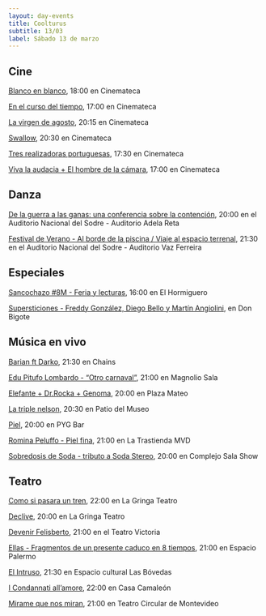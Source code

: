 ```yaml
---
layout: day-events
title: Coolturus
subtitle: 13/03
label: Sábado 13 de marzo
---
```


## Cine

[Blanco en blanco](https://cinemateca.org.uy/peliculas/965), 18:00 en Cinemateca

[En el curso del tiempo](https://cinemateca.org.uy/peliculas/1128), 17:00 en Cinemateca

[La virgen de agosto](https://cinemateca.org.uy/peliculas/929), 20:15 en Cinemateca

[Swallow](https://cinemateca.org.uy/peliculas/991), 20:30 en Cinemateca

[Tres realizadoras portuguesas](https://cinemateca.org.uy/peliculas/1118), 17:30 en Cinemateca

[Viva la audacia + El hombre de la cámara](https://cinemateca.org.uy/peliculas/1126), 17:00 en Cinemateca

## Danza

[De la guerra a las ganas: una conferencia sobre la contención](https://sodre.gub.uy/#calendario), 20:00 en el Auditorio Nacional del Sodre - Auditorio Adela Reta

[Festival de Verano - Al borde de la piscina / Viaje al espacio terrenal](https://sodre.gub.uy/#calendario), 21:30 en el Auditorio Nacional del Sodre - Auditorio Vaz Ferreira

## Especiales

[Sancochazo #8M - Feria y lecturas](https://instagram.com/elhormiguerobar?igshid=1c4tb3dthy2fo), 16:00 en El Hormiguero 

[Supersticiones - Freddy González, Diego Bello y Martín Angiolini](https://instagram.com/restaurantedonbigote?igshid=164zq44egnbtq), en Don Bigote

## Música en vivo

[Barian ft Darko](https://instagram.com/chains_disco?igshid=1dp7lgcxxx99t), 21:30 en Chains

[Edu Pitufo Lombardo - “Otro carnaval”](https://magnoliosala.uy/evento/pitufo-lombardo_3), 21:00 en Magnolio Sala

[Elefante + Dr.Rocka + Genoma](https://instagram.com/plazamateouy?igshid=zwiylcrx99sq), 20:00 en Plaza Mateo

[La triple nelson](https://www.instagram.com/saladelmuseo/), 20:30 en Patio del Museo

[Piel](https://instagram.com/pygbar?igshid=v0vxh7zot18p), 20:00 en PYG Bar

[Romina Peluffo - Piel fina](https://www.latrastienda.com.uy/), 21:00 en La Trastienda MVD

[Sobredosis de Soda - tributo a Soda Stereo](https://www.instagram.com/p/CGYRDoZg2K9/), 20:00 en Complejo Sala Show

## Teatro

[Como si pasara un tren](https://www.instagram.com/lagringateatro/?hl=es), 22:00 en La Gringa Teatro

[Declive](https://www.instagram.com/lagringateatro/?hl=es), 20:00 en La Gringa Teatro

[Devenir Felisberto](https://instagram.com/teatrovictoriamontevideo?igshid=nihkflwgw4x4), 21:00 en el Teatro Victoria

[Ellas - Fragmentos de un presente caduco en 8 tiempos](https://instagram.com/salaespaciopalermo?igshid=1bmb3d8brkyad), 21:00 en Espacio Palermo

[El Intruso](https://instagram.com/las_bovedas?igshid=do8f9gvz28c), 21:30 en Espacio cultural Las Bóvedas

[I Condannati all’amore](https://instagram.com/casacamaleon.1964?igshid=x0myiuze2r47), 22:00 en Casa Camaleón

[Mirame que nos miran](http://www.teatrocircular.org.uy/mirame-que-nos-miran-estreno-octubre-2020/), 21:00 en Teatro Circular de Montevideo

